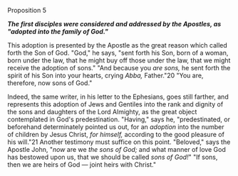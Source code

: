 Proposition 5

***The first disciples were considered and addressed by the Apostles, as "adopted into the family of God."*** 

This adoption is presented by the Apostle as the great reason which called forth the Son of God. "God," he says, "sent forth his Son, born of a woman, born under the law, that he might buy off those under the law, that we might receive the adoption of sons." "And because you *are sons,* he sent forth the spirit of his Son into your hearts, crying *Abba,* Father."20 "You are, therefore, now sons of God." 

Indeed, the same writer, in his letter to the Ephesians, goes still farther, and represents this adoption of Jews and Gentiles into the rank and dignity of the sons and daughters of the Lord Almighty, as the great object contemplated in God's predestination. "Having," says  he,  "predestinated,  or  beforehand  determinately  pointed  us out, for an *adoption* into the number of children by Jesus Christ, *for himself,* according to the good pleasure of his will."21 Another testimony must suffice on this point. "Beloved," says the Apostle John, "*now* are we *the sons of God;* and what manner of love God has bestowed upon us, that we should be called *sons of God!*" "If sons, then we are heirs of God — joint heirs with Christ." 

